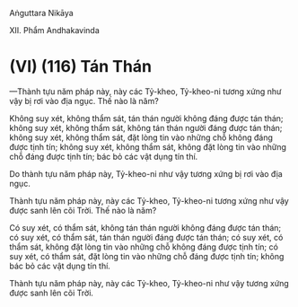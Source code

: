 Aṅguttara Nikāya

XII. Phẩm Andhakavinda

# (VI) (116) Tán Thán

—Thành tựu năm pháp này, này các Tỷ-kheo, Tỷ-kheo-ni tương xứng như vậy bị rơi vào địa ngục. Thế nào là năm?

Không suy xét, không thẩm sát, tán thán người không đáng được tán thán; không suy xét, không thẩm sát, không tán thán người đáng được tán thán; không suy xét, không thẩm sát, đặt lòng tin vào những chỗ không đáng được tịnh tín; không suy xét, không thẩm sát, không đặt lòng tin vào những chỗ đáng được tịnh tín; bác bỏ các vật dụng tín thí.

Do thành tựu năm pháp này, Tỷ-kheo-ni như vậy tương xứng bị rơi vào địa ngục.

Thành tựu năm pháp này, này các Tỷ-kheo, Tỷ-kheo-ni tương xứng như vậy được sanh lên cõi Trời. Thế nào là năm?

Có suy xét, có thẩm sát, không tán thán người không đáng được tán thán; có suy xét, có thẩm sát, tán thán người đáng được tán thán; có suy xét, có thẩm sát, không đặt lòng tin vào những chỗ không đáng được tịnh tín; có suy xét, có thẩm sát, đặt lòng tin vào những chỗ đáng được tịnh tín; không bác bỏ các vật dụng tín thí.

Thành tựu năm pháp này, này các Tỷ-kheo, Tỷ-kheo-ni như vậy tương xứng được sanh lên cõi Trời.

